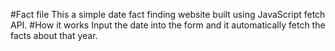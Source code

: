 #Fact file
This a simple date fact finding website built using JavaScript fetch API.
#How it works
Input the date into the form and it automatically fetch the facts about that year.